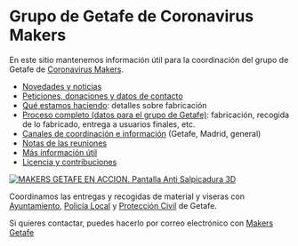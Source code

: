 # Grupo de Getafe de Coronavirus Makers

En este sitio mantenemos información útil para la coordinación del grupo de Getafe de [Coronavirus Makers](https://www.coronavirusmakers.org).

* [Novedades y noticias](novedades/README.md) 
* [Peticiones, donaciones y datos de contacto](donaciones.md)
* [Qué estamos haciendo](haciendo.md): detalles sobre fabricación
* [Proceso completo (datos para el grupo de Getafe)](proceso.md): fabricación, recogida de lo fabricado, entrega a usuarios finales, etc.
* [Canales de coordinación e información](coordinacion.md) (Getafe, Madrid, general)
* [Notas de las reuniones](reuniones/README.md)
* [Más información útil](mas.md)
* [Licencia y contribuciones](licencia.md)

[![MAKERS GETAFE EN ACCION. Pantalla Anti Salpicadura 3D](http://img.youtube.com/vi/OjrsSroGJtQ/0.jpg)](http://www.youtube.com/watch?v=OjrsSroGJtQ "MAKERS GETAFE EN ACCION. Pantalla Anti Salpicadura 3D")

Coordinamos las entregas y recogidas de material y viseras con [Ayuntamiento](https://www.getafe.es/), [Policía Local](https://twitter.com/PoliciadeGetafe) y [Protección Civil](https://www.facebook.com/pages/category/Nonprofit-Organization/Protecci%C3%B3n-Civil-Getafe-Ayto-Getafe-1906091903006916/) de Getafe.

Si quieres contactar, puedes hacerlo por correo electrónico con [Makers Getafe](mailto:makersgetafe@gmail.com)
